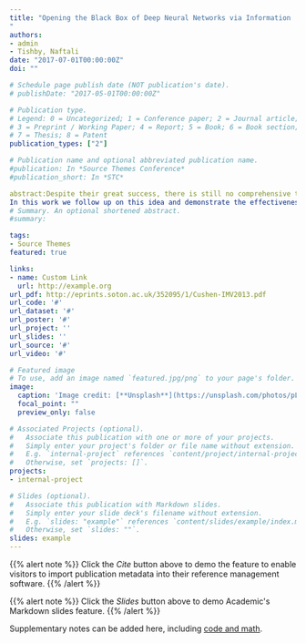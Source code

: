 ```yaml
---
title: "Opening the Black Box of Deep Neural Networks via Information
"
authors:
- admin
- Tishby, Naftali
date: "2017-07-01T00:00:00Z"
doi: ""

# Schedule page publish date (NOT publication's date).
# publishDate: "2017-05-01T00:00:00Z"

# Publication type.
# Legend: 0 = Uncategorized; 1 = Conference paper; 2 = Journal article;
# 3 = Preprint / Working Paper; 4 = Report; 5 = Book; 6 = Book section;
# 7 = Thesis; 8 = Patent
publication_types: ["2"]

# Publication name and optional abbreviated publication name.
#publication: In *Source Themes Conference*
#publication_short: In *STC*

abstract:Despite their great success, there is still no comprehensive theoretical understanding of learning with Deep Neural Networks (DNNs) or their inner organization. Previous work proposed to analyze DNNs in the \textit{Information Plane}; i.e., the plane of the Mutual Information values that each layer preserves on the input and output variables. They suggested that the goal of the network is to optimize the Information Bottleneck (IB) tradeoff between compression and prediction, successively, for each layer.
In this work we follow up on this idea and demonstrate the effectiveness of the Information-Plane visualization of DNNs. Our main results are: (i) most of the training epochs in standard DL are spent on {\emph compression} of the input to efficient representation and not on fitting the training labels. (ii) The representation compression phase begins when the training errors becomes small and the Stochastic Gradient Decent (SGD) epochs change from a fast drift to smaller training error into a stochastic relaxation, or random diffusion, constrained by the training error value. (iii) The converged layers lie on or very close to the Information Bottleneck (IB) theoretical bound, and the maps from the input to any hidden layer and from this hidden layer to the output satisfy the IB self-consistent equations. This generalization through noise mechanism is unique to Deep Neural Networks and absent in one layer networks. (iv) The training time is dramatically reduced when adding more hidden layers. Thus the main advantage of the hidden layers is computational. This can be explained by the reduced relaxation time, as this it scales super-linearly (exponentially for simple diffusion) with the information compression from the previous layer.
# Summary. An optional shortened abstract.
#summary: 

tags:
- Source Themes
featured: true

links:
- name: Custom Link
  url: http://example.org
url_pdf: http://eprints.soton.ac.uk/352095/1/Cushen-IMV2013.pdf
url_code: '#'
url_dataset: '#'
url_poster: '#'
url_project: ''
url_slides: ''
url_source: '#'
url_video: '#'

# Featured image
# To use, add an image named `featured.jpg/png` to your page's folder. 
image:
  caption: 'Image credit: [**Unsplash**](https://unsplash.com/photos/pLCdAaMFLTE)'
  focal_point: ""
  preview_only: false

# Associated Projects (optional).
#   Associate this publication with one or more of your projects.
#   Simply enter your project's folder or file name without extension.
#   E.g. `internal-project` references `content/project/internal-project/index.md`.
#   Otherwise, set `projects: []`.
projects:
- internal-project

# Slides (optional).
#   Associate this publication with Markdown slides.
#   Simply enter your slide deck's filename without extension.
#   E.g. `slides: "example"` references `content/slides/example/index.md`.
#   Otherwise, set `slides: ""`.
slides: example
---
```


{{% alert note %}}
Click the *Cite* button above to demo the feature to enable visitors to import publication metadata into their reference management software.
{{% /alert %}}

{{% alert note %}}
Click the *Slides* button above to demo Academic's Markdown slides feature.
{{% /alert %}}

Supplementary notes can be added here, including [code and math](https://sourcethemes.com/academic/docs/writing-markdown-latex/).

